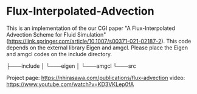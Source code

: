 # Flux-Interpolated-Advection

This is an implementation of the our CGI paper "A Flux-Interpolated Advection Scheme for Fluid Simulation" (https://link.springer.com/article/10.1007/s00371-021-02187-2).
This code depends on the external library Eigen and amgcl. Please place the Eigen and amgcl codes on the include directory.

├───include
│   └───eigen
│   └───amgcl
└───src

Project page: https://nhirasawa.com/publications/flux-advection
video: https://www.youtube.com/watch?v=KD3VKLep0fA